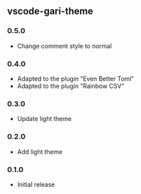 ## vscode-gari-theme

### 0.5.0
- Change comment style to normal

### 0.4.0
- Adapted to the plugin "Even Better Toml"
- Adapted to the plugin "Rainbow CSV"

### 0.3.0
- Update light theme

### 0.2.0
- Add light theme

### 0.1.0
- Initial release
